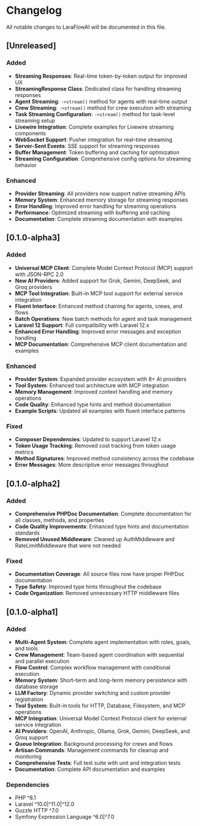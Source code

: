 # Changelog

All notable changes to LaraFlowAI will be documented in this file.

## [Unreleased]

### Added
- **Streaming Responses**: Real-time token-by-token output for improved UX
- **StreamingResponse Class**: Dedicated class for handling streaming responses
- **Agent Streaming**: `->stream()` method for agents with real-time output
- **Crew Streaming**: `->stream()` method for crew execution with streaming
- **Task Streaming Configuration**: `->stream()` method for task-level streaming setup
- **Livewire Integration**: Complete examples for Livewire streaming components
- **WebSocket Support**: Pusher integration for real-time streaming
- **Server-Sent Events**: SSE support for streaming responses
- **Buffer Management**: Token buffering and caching for optimization
- **Streaming Configuration**: Comprehensive config options for streaming behavior

### Enhanced
- **Provider Streaming**: All providers now support native streaming APIs
- **Memory System**: Enhanced memory storage for streaming responses
- **Error Handling**: Improved error handling for streaming operations
- **Performance**: Optimized streaming with buffering and caching
- **Documentation**: Complete streaming documentation with examples

## [0.1.0-alpha3]

### Added
- **Universal MCP Client**: Complete Model Context Protocol (MCP) support with JSON-RPC 2.0
- **New AI Providers**: Added support for Grok, Gemini, DeepSeek, and Groq providers
- **MCP Tool Integration**: Built-in MCP tool support for external service integration
- **Fluent Interface**: Enhanced method chaining for agents, crews, and flows
- **Batch Operations**: New batch methods for agent and task management
- **Laravel 12 Support**: Full compatibility with Laravel 12.x
- **Enhanced Error Handling**: Improved error messages and exception handling
- **MCP Documentation**: Comprehensive MCP client documentation and examples

### Enhanced
- **Provider System**: Expanded provider ecosystem with 8+ AI providers
- **Tool System**: Enhanced tool architecture with MCP integration
- **Memory Management**: Improved context handling and memory operations
- **Code Quality**: Enhanced type hints and method documentation
- **Example Scripts**: Updated all examples with fluent interface patterns

### Fixed
- **Composer Dependencies**: Updated to support Laravel 12.x
- **Token Usage Tracking**: Removed cost tracking from token usage metrics
- **Method Signatures**: Improved method consistency across the codebase
- **Error Messages**: More descriptive error messages throughout

## [0.1.0-alpha2]

### Added
- **Comprehensive PHPDoc Documentation**: Complete documentation for all classes, methods, and properties
- **Code Quality Improvements**: Enhanced type hints and documentation standards
- **Removed Unused Middleware**: Cleaned up AuthMiddleware and RateLimitMiddleware that were not needed

### Fixed
- **Documentation Coverage**: All source files now have proper PHPDoc documentation
- **Type Safety**: Improved type hints throughout the codebase
- **Code Organization**: Removed unnecessary HTTP middleware files

## [0.1.0-alpha1]

### Added
- **Multi-Agent System**: Complete agent implementation with roles, goals, and tools
- **Crew Management**: Team-based agent coordination with sequential and parallel execution
- **Flow Control**: Complex workflow management with conditional execution
- **Memory System**: Short-term and long-term memory persistence with database storage
- **LLM Factory**: Dynamic provider switching and custom provider registration
- **Tool System**: Built-in tools for HTTP, Database, Filesystem, and MCP operations
- **MCP Integration**: Universal Model Context Protocol client for external service integration
- **AI Providers**: OpenAI, Anthropic, Ollama, Grok, Gemini, DeepSeek, and Groq support
- **Queue Integration**: Background processing for crews and flows
- **Artisan Commands**: Management commands for cleanup and monitoring
- **Comprehensive Tests**: Full test suite with unit and integration tests
- **Documentation**: Complete API documentation and examples

### Dependencies
- PHP ^8.1
- Laravel ^10.0|^11.0|^12.0
- Guzzle HTTP ^7.0
- Symfony Expression Language ^6.0|^7.0
